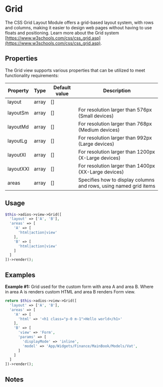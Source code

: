 # Grid

The CSS Grid Layout Module offers a grid-based layout system, with rows and columns, making it easier to design web pages without having to use floats and positioning. Learn more about the Grid system [https://www.w3schools.com/css/css_grid.asp](https://www.w3schools.com/css/css_grid.asp).

## Properties

The Grid view supports various properties that can be utilized to meet functionality requirements:

| Property  | Type  | Default value | Description                                                       |
| --------- | ----- | ------------- | ----------------------------------------------------------------- |
| layout    | array | []            |                                                                   |
| layoutSm  | array | []            | For resolution larger than 576px  (Small devices)                 |
| layoutMd  | array | []            | For resolution larger than 768px  (Medium devices)                |
| layoutLg  | array | []            | For resolution larger than 992px  (Large devices)                 |
| layoutXl  | array | []            | For resolution larger than 1200px (X-Large devices)               |
| layoutXXl | array | []            | For resolution larger than 1400px (XX-Large devices)              |
| areas     | array | []            | Specifies how to display columns and rows, using named grid items |

## Usage

```php
$this->adios->view->Grid([
  'layout' => ['A', 'B'],
  'areas' => [
    'A' => [
      'html|action|view'
    ],
    'B' => [
      'html|action|view'
    ]
  ]
])->render();
```

## Examples

**Example #1:** Grid used for the custom form with area A and area B. Where in area A is renders custom HTML and area B renders Form view.

```php
return $this->adios->view->Grid([
  'layout' => ['A', 'B'],
  'areas' => [
    'A' => [
      'html' => '<h1 class="p-0 m-1">Hello world</h1>'
    ],
    'B' => [
      'view' => 'Form',
      'params' => [
        'displayMode' => 'inline',
        'model' => 'App/Widgets/Finance/MainBook/Models/Vat',
      ]
    ] 
  ]
])->render();
```

## Notes
